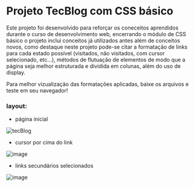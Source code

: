 # Projeto TecBlog com CSS básico

Este projeto foi desenvolvido para reforçar os coneceitos aprendidos durante o curso de desenvolvimento web,
encerrando o módulo de CSS básico o projeto inclui conceitos já utilizados antes além de conceitos novos,
como destaque neste projeto pode-se citar a formatação de links para cada estado possível (visitados, não visitados, com cursor selecionado, etc...),
métodos de flutuação de elementos de modo que a página seja melhor estruturada e dividida em colunas, além do uso de display.

Para melhor vizualização das formatações aplicadas, baixe os arquivos e teste em seu navegador!

### layout:

- página inicial

![tecBlog](https://user-images.githubusercontent.com/101514539/185807866-936c02ac-3444-48c5-a153-1f5def2f9bdb.png)

- cursor por cima do link

![image](https://user-images.githubusercontent.com/101514539/185807930-b1b5cf43-bebd-4664-94f0-1daeadf0c6c4.png)

- links secundários selecionados

![image](https://user-images.githubusercontent.com/101514539/185808045-cc461998-1eeb-4bc9-a0c5-43aed33e0e2a.png)
